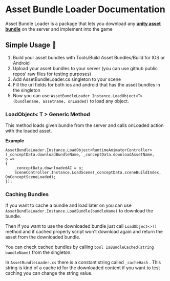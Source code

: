 # Asset Bundle Loader Documentation
Asset Bundle Loader is a package that lets you download any **[unity asset bundle](https://docs.unity3d.com/Manual/AssetBundlesIntro.html)** on the server and implement into the game

## Simple Usage 🚀

 1. Build your asset bundles with Tools/Build Asset Bundles/Build for IOS
    or Android
 2. Upload your asset bundles to your server (you can use github public repos' raw files for testing purposes)
 3. Add AssetBundleLoader.cs singleton to your scene
 4. Fill the url fields for both ios and android that has the asset bundles in the singleton
 5. Now you can use `AssetBundleLoader.Instance.LoadObject<T>(bundlename, assetname, onLoaded)` to load any object.

### LoadObject< T > Generic Method
This method loads given bundle from the server and calls onLoaded action with the loaded asset.

**Example**

    AssetBundleLoader.Instance.LoadObject<RuntimeAnimatorController>(_conceptData.downloadBundleName, _conceptData.downloadAssetName,  
    o =>  
    {  
        _conceptData.downloadedAC = o;  
        SceneController.Instance.LoadScene(_conceptData.sceneBuildIndex, OnConceptSceneLoaded);  
    });

### Caching Bundles
If you want to cache a bundle and load later on you can use `AssetBundleLoader.Instance.LoadBundle(bundleName)` to download the bundle.

Then if you want to use the downloaded bundle just call `LoadObject<>()` method and if cached properly script won't download again and return the asset from the downloaded bundle.

You can check cached bundles by calling `bool IsBundleCached(string bundleName)` from the singleton.

In `AssetBundleLoader.cs` there is a constant string called `_cacheHash` . This string is kind of a cache id for the downloaded content if you want to test caching you can change the string value.
